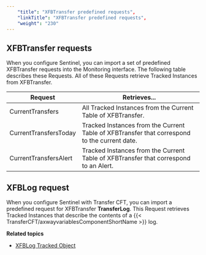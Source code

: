 ```yaml
---
    "title": "XFBTransfer predefined requests",
    "linkTitle": "XFBTransfer predefined requests",
    "weight": "230"
---
```

XFBTransfer requests
--------------------

When you configure Sentinel, you can import a set of predefined XFBTransfer
requests into the Monitoring interface. The following table describes
these Requests. All of these Requests retrieve Tracked Instances
from XFBTransfer.


| Request  | Retrieves...  |
| --- | --- |
| CurrentTransfers | All Tracked Instances from the Current Table of XFBTransfer. |
| CurrentTransfersToday | Tracked Instances from the Current Table of XFBTransfer that correspond to the current date. |
| CurrentTransfersAlert | Tracked Instances from the Current Table of XFBTransfer that correspond to an Alert. |


XFBLog request
--------------

When you configure Sentinel with Transfer CFT, you can import
a predefined request for XFBTransfer **TransferLog**.
This Request retrieves Tracked Instances that describe the contents of
a {{< TransferCFT/axwayvariablesComponentShortName  >}} log.

****Related topics****

- [XFBLog Tracked Object](../xfblog)
